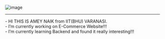 ![image](https://user-images.githubusercontent.com/104484643/205966326-ff82ba72-2732-4fdd-81fb-a06596b8ece4.png)
<hr>
-  HI THIS IS AMEY NAIK from IIT(BHU) VARANASI.<br>
-  I’m currently working on E-Commerce Website!!!<br>
-  I’m currently learning Backend and found it really interesting!!!
